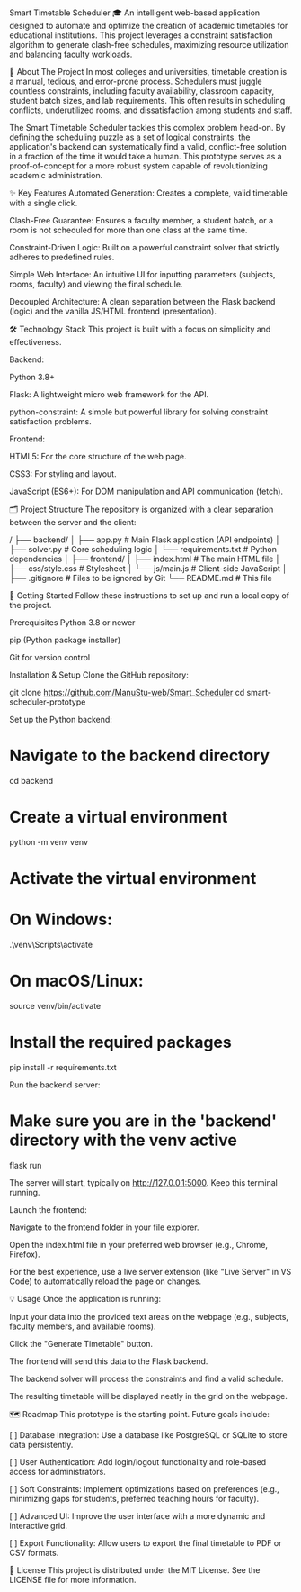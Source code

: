 Smart Timetable Scheduler 🎓
An intelligent web-based application designed to automate and optimize the creation of academic timetables for educational institutions. This project leverages a constraint satisfaction algorithm to generate clash-free schedules, maximizing resource utilization and balancing faculty workloads.

📜 About The Project
In most colleges and universities, timetable creation is a manual, tedious, and error-prone process. Schedulers must juggle countless constraints, including faculty availability, classroom capacity, student batch sizes, and lab requirements. This often results in scheduling conflicts, underutilized rooms, and dissatisfaction among students and staff.

The Smart Timetable Scheduler tackles this complex problem head-on. By defining the scheduling puzzle as a set of logical constraints, the application's backend can systematically find a valid, conflict-free solution in a fraction of the time it would take a human. This prototype serves as a proof-of-concept for a more robust system capable of revolutionizing academic administration.

✨ Key Features
Automated Generation: Creates a complete, valid timetable with a single click.

Clash-Free Guarantee: Ensures a faculty member, a student batch, or a room is not scheduled for more than one class at the same time.

Constraint-Driven Logic: Built on a powerful constraint solver that strictly adheres to predefined rules.

Simple Web Interface: An intuitive UI for inputting parameters (subjects, rooms, faculty) and viewing the final schedule.

Decoupled Architecture: A clean separation between the Flask backend (logic) and the vanilla JS/HTML frontend (presentation).

🛠️ Technology Stack
This project is built with a focus on simplicity and effectiveness.

Backend:

Python 3.8+

Flask: A lightweight micro web framework for the API.

python-constraint: A simple but powerful library for solving constraint satisfaction problems.

Frontend:

HTML5: For the core structure of the web page.

CSS3: For styling and layout.

JavaScript (ES6+): For DOM manipulation and API communication (fetch).

🗂️ Project Structure
The repository is organized with a clear separation between the server and the client:

/
├── backend/
│   ├── app.py              # Main Flask application (API endpoints)
│   ├── solver.py           # Core scheduling logic
│   └── requirements.txt    # Python dependencies
│
├── frontend/
│   ├── index.html          # The main HTML file
│   ├── css/style.css       # Stylesheet
│   └── js/main.js          # Client-side JavaScript
│
├── .gitignore              # Files to be ignored by Git
└── README.md               # This file

🚀 Getting Started
Follow these instructions to set up and run a local copy of the project.

Prerequisites
Python 3.8 or newer

pip (Python package installer)

Git for version control

Installation & Setup
Clone the GitHub repository:

git clone https://github.com/ManuStu-web/Smart_Scheduler
cd smart-scheduler-prototype

Set up the Python backend:

# Navigate to the backend directory
cd backend

# Create a virtual environment
python -m venv venv

# Activate the virtual environment
# On Windows:
.\venv\Scripts\activate
# On macOS/Linux:
source venv/bin/activate

# Install the required packages
pip install -r requirements.txt

Run the backend server:

# Make sure you are in the 'backend' directory with the venv active
flask run

The server will start, typically on http://127.0.0.1:5000. Keep this terminal running.

Launch the frontend:

Navigate to the frontend folder in your file explorer.

Open the index.html file in your preferred web browser (e.g., Chrome, Firefox).

For the best experience, use a live server extension (like "Live Server" in VS Code) to automatically reload the page on changes.

💡 Usage
Once the application is running:

Input your data into the provided text areas on the webpage (e.g., subjects, faculty members, and available rooms).

Click the "Generate Timetable" button.

The frontend will send this data to the Flask backend.

The backend solver will process the constraints and find a valid schedule.

The resulting timetable will be displayed neatly in the grid on the webpage.

🗺️ Roadmap
This prototype is the starting point. Future goals include:

[ ] Database Integration: Use a database like PostgreSQL or SQLite to store data persistently.

[ ] User Authentication: Add login/logout functionality and role-based access for administrators.

[ ] Soft Constraints: Implement optimizations based on preferences (e.g., minimizing gaps for students, preferred teaching hours for faculty).

[ ] Advanced UI: Improve the user interface with a more dynamic and interactive grid.

[ ] Export Functionality: Allow users to export the final timetable to PDF or CSV formats.

📄 License
This project is distributed under the MIT License. See the LICENSE file for more information.
